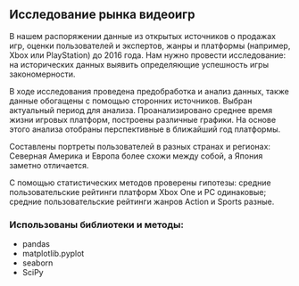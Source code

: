 ## Исследование рынка видеоигр

В нашем распоряжении данные из открытых источников о продажах игр, оценки пользователей и экспертов, жанры и платформы (например, Xbox или PlayStation) до 2016 года. Нам нужно провести исследование: на исторических данных выявить определяющие успешность игры закономерности.

В ходе исследования проведена предобработка и анализ данных, также данные обогащены с помощью сторонних источников. Выбран актуальный период для анализа. Проанализировано среднее время жизни игровых платформ, построены различные графики. На основе этого анализа отобраны перспективные в ближайший год платформы.   

Составлены портреты пользователей в разных странах и регионах: Северная Америка и Европа более схожи между собой, а Япония заметно отличается. 

С помощью статистических методов проверены гипотезы: средние пользовательские рейтинги платформ Xbox One и PC одинаковые;
средние пользовательские рейтинги жанров Action и Sports разные. 

### Использованы библиотеки и методы:
- pandas
- matplotlib.pyplot
- seaborn
- SciPy
